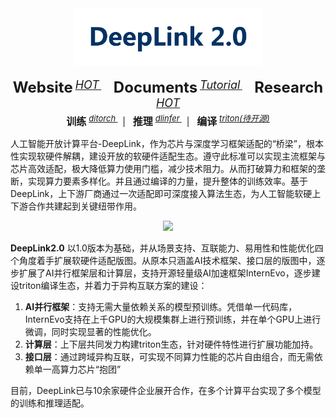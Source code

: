 <div align="center">
<img src="logo2.0.png" width="300"/>
  <!-- <img src="https://deeplink.readthedocs.io/zh_CN/latest/_static/image/logo.png" width="300"/> -->
  <!-- <b><font size=20 color="#033264">DeepLink 2.0</font></b> -->
  <div>&nbsp;</div>
  <div align="center">
    <b><font size="5">Website</font></b>
    <sup>
      <a href="http://deeplink.org.cn/home">
        <i><font size="4">HOT</font></i>
      </a>
    </sup>
    &nbsp;&nbsp;&nbsp;&nbsp;
    <b><font size="5">Documents</font></b>
    <sup>
      <a href="https://deeplink.readthedocs.io/zh_CN/latest/">
        <i><font size="4">Tutorial</font></i>
      </a>
    </sup>
    &nbsp;&nbsp;&nbsp;&nbsp;
    <b><font size="5">Research</font></b>
    <sup>
      <a href="https://deeplink.readthedocs.io/zh_CN/latest/">
        <i><font size="4">HOT</font></i>
      </a>
    </sup>
  </div>
  <!-- <div>&nbsp;</div> -->
</div>

<!-- <div align="center">
  <b><font size="4">DeepLink 2.0 </font></b>
</div> -->
<div align="center">
    <b><font size="3">训练</font></b>
    <sup>
      <a href="https://deeplink.readthedocs.io/zh-cn/latest/doc/TechSupport/train.html">
        <i><font size="2">ditorch</font></i>
      </a>
    </sup>
    &nbsp;&nbsp;|&nbsp;&nbsp;
    <b><font size="3">推理</font></b>
    <sup>
      <a href="https://deeplink.readthedocs.io/zh-cn/latest/doc/TechSupport/infer.html">
        <i><font size="2">dlinfer</font></i>
      </a>
    </sup>
    &nbsp;&nbsp;|&nbsp;&nbsp;
    <b><font size="3">编译</font></b>
    <sup>
      <a href="">
        <i><font size="2">triton(待开源)</font></i>
      </a>
    </sup>
  </div>

人工智能开放计算平台-DeepLink，作为芯片与深度学习框架适配的“桥梁”，根本性实现软硬件解耦，建设开放的软硬件适配生态。遵守此标准可以实现主流框架与芯片高效适配，极大降低算力使用门槛，减少技术阻力。从而打破算力和框架的垄断，实现算力要素多样化。并且通过编译的力量，提升整体的训练效率。基于DeepLink，上下游厂商通过一次适配即可深度接入算法生态，为人工智能软硬上下游合作共建起到关键纽带作用。

<!-- 为提升软硬件适配效率，充分释放芯片算力，DeepLink定义了一套计算统一接口，可有效解耦框架与芯片的适配过程。同时，我们定期开展硬件测评工作。硬件评测基于团体标准评测方法，以国际主流芯片的性能作为对标，对送测芯片进行技术规格、软件生态、功能、性能等多维度测试，并按季度产出硬件评测报告。评测结论可为各类国产加速卡在不同维度的表现提供参考。 -->

  <div align="center">
  <!-- <img src="./resources/DeepLink03.png" width="400"/> -->
  <img src="https://deeplink.readthedocs.io/zh-cn/latest/_images/DeepLink03.png" width="500"/>
</div>

**DeepLink2.0** 以1.0版本为基础，并从场景支持、互联能力、易用性和性能优化四个角度着手扩展软硬件适配版图。从原本只涵盖AI技术框架、接口层的版图中，逐步扩展了AI并行框架层和计算层，支持开源轻量级AI加速框架InternEvo，逐步建设triton编译生态，并着力于异构互联方案的建设：

1. **AI并行框架**：支持无需大量依赖关系的模型预训练。凭借单一代码库，InternEvo支持在上千GPU的大规模集群上进行预训练，并在单个GPU上进行微调，同时实现显著的性能优化。
2. **计算层**：上下层共同发力构建triton生态，针对硬件特性进行扩展功能加持。
3. **接口层**：通过跨域异构互联，可实现不同算力性能的芯片自由组合，而无需依赖单一高算力芯片“抱团”

目前，DeepLink已与10余家硬件企业展开合作，在多个计算平台实现了多个模型的训练和推理适配。

<!-- DeepLink从人工智能芯片-深度学习框架的适配实践中总结出来，在二者之间定义了一套计算契约，良好的函数抽象使得上游芯片和下游框架两层在适配工程实施时能有效地解耦。与此同时，基于这种实践，还可以将芯片的适配工作复用到不同的训练框架适配中去。接口的标准化定义包含算子接口（DIOPI）和编译接口（DICP）两个部分。 -->